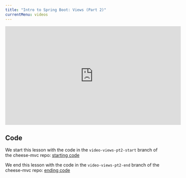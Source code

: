 ```yaml
---
title: "Intro to Spring Boot: Views (Part 2)"
currentMenu: videos
---
```


<div class="youtube-wrapper"><iframe width="560" height="315" src="https://www.youtube.com/embed/0z_hjs5XRy0" frameborder="0" allowfullscreen></iframe></div>

## Code

We start this lesson with the code in the `video-views-pt2-start` branch of the cheese-mvc repo: [starting code](https://github.com/LaunchCodeEducation/cheese-mvc/tree/video-views-pt2-start)

We end this lesson with the code in the `video-views-pt2-end` branch of the cheese-mvc repo: [ending code](https://github.com/LaunchCodeEducation/cheese-mvc/tree/video-views-pt2-end)
